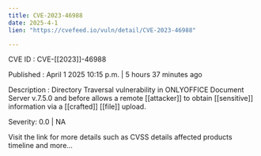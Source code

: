 ```yaml
---
title: CVE-2023-46988
date: 2025-4-1
lien: "https://cvefeed.io/vuln/detail/CVE-2023-46988"

---
```


CVE ID : CVE-[[2023]]-46988
 
Published :  April 1
2025
10:15 p.m. | 5 hours
37 minutes ago
 
Description : Directory Traversal vulnerability in ONLYOFFICE Document Server v.7.5.0 and before allows a remote  [[attacker]] to obtain  [[sensitive]] information via a  [[crafted]]  [[file]] upload.
 
Severity: 0.0 | NA
 
Visit the link for more details
such as CVSS details
affected products
timeline
and more...
